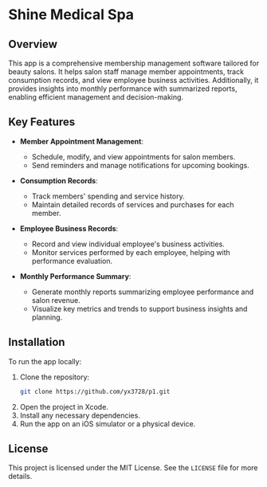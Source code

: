 # Shine Medical Spa

## Overview
This app is a comprehensive membership management software tailored for beauty salons. It helps salon staff manage member appointments, track consumption records, and view employee business activities. Additionally, it provides insights into monthly performance with summarized reports, enabling efficient management and decision-making.

## Key Features

- **Member Appointment Management**:
  - Schedule, modify, and view appointments for salon members.
  - Send reminders and manage notifications for upcoming bookings.

- **Consumption Records**:
  - Track members' spending and service history.
  - Maintain detailed records of services and purchases for each member.

- **Employee Business Records**:
  - Record and view individual employee's business activities.
  - Monitor services performed by each employee, helping with performance evaluation.

- **Monthly Performance Summary**:
  - Generate monthly reports summarizing employee performance and salon revenue.
  - Visualize key metrics and trends to support business insights and planning.

## Installation

To run the app locally:
1. Clone the repository:
   ```bash
   git clone https://github.com/yx3728/p1.git
   ```
2. Open the project in Xcode.
3. Install any necessary dependencies.
4. Run the app on an iOS simulator or a physical device.

## License

This project is licensed under the MIT License. See the `LICENSE` file for more details.
